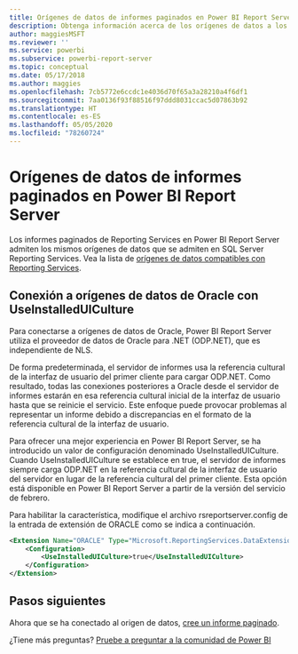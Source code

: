 ```yaml
---
title: Orígenes de datos de informes paginados en Power BI Report Server
description: Obtenga información acerca de los orígenes de datos a los que pueden conectarse los informes paginados (.rdl) en Power BI Report Server.
author: maggiesMSFT
ms.reviewer: ''
ms.service: powerbi
ms.subservice: powerbi-report-server
ms.topic: conceptual
ms.date: 05/17/2018
ms.author: maggies
ms.openlocfilehash: 7cb5772e6ccdc1e4036d70f65a3a28210a4f6df1
ms.sourcegitcommit: 7aa0136f93f88516f97ddd8031ccac5d07863b92
ms.translationtype: HT
ms.contentlocale: es-ES
ms.lasthandoff: 05/05/2020
ms.locfileid: "78260724"
---
```

# <a name="paginated-report-data-sources--in-power-bi-report-server"></a>Orígenes de datos de informes paginados en Power BI Report Server
Los informes paginados de Reporting Services en Power BI Report Server admiten los mismos orígenes de datos que se admiten en SQL Server Reporting Services. Vea la lista de [orígenes de datos compatibles con Reporting Services](https://docs.microsoft.com/sql/reporting-services/report-data/data-sources-supported-by-reporting-services-ssrs).

## <a name="connect-to-oracle-data-sources-with-useinstalleduiculture"></a>Conexión a orígenes de datos de Oracle con UseInstalledUICulture

Para conectarse a orígenes de datos de Oracle, Power BI Report Server utiliza el proveedor de datos de Oracle para .NET (ODP.NET), que es independiente de NLS.

De forma predeterminada, el servidor de informes usa la referencia cultural de la interfaz de usuario del primer cliente para cargar ODP.NET.  Como resultado, todas las conexiones posteriores a Oracle desde el servidor de informes estarán en esa referencia cultural inicial de la interfaz de usuario hasta que se reinicie el servicio.  Este enfoque puede provocar problemas al representar un informe debido a discrepancias en el formato de la referencia cultural de la interfaz de usuario.

Para ofrecer una mejor experiencia en Power BI Report Server, se ha introducido un valor de configuración denominado UseInstalledUICulture. Cuando UseInstalledUICulture se establece en true, el servidor de informes siempre carga ODP.NET en la referencia cultural de la interfaz de usuario del servidor en lugar de la referencia cultural del primer cliente.
Esta opción está disponible en Power BI Report Server a partir de la versión del servicio de febrero.

Para habilitar la característica, modifique el archivo rsreportserver.config de la entrada de extensión de ORACLE como se indica a continuación.
```xml
<Extension Name="ORACLE" Type="Microsoft.ReportingServices.DataExtensions.OracleClientConnectionWrapper,Microsoft.ReportingServices.DataExtensions">
    <Configuration>
        <UseInstalledUICulture>true</UseInstalledUICulture>
    </Configuration>
</Extension>
```

## <a name="next-steps"></a>Pasos siguientes
Ahora que se ha conectado al origen de datos, [cree un informe paginado](quickstart-create-paginated-report.md).  


¿Tiene más preguntas? [Pruebe a preguntar a la comunidad de Power BI](https://community.powerbi.com/)
